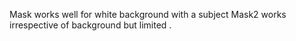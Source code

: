 Mask works well for white background with a subject 
Mask2 works irrespective of background but limited .
